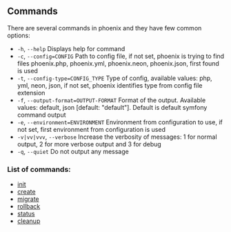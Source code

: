 ## Commands
There are several commands in phoenix and they have few common options:
- `-h`, `--help` Displays help for command
- `-c`, `--config=CONFIG` Path to config file, if not set, phoenix is trying to find files phoenix.php, phoenix.yml, phoenix.neon, phoenix.json, first found is used
- `-t`, `--config-type=CONFIG_TYPE` Type of config, available values: php, yml, neon, json, if not set, phoenix identifies type from config file extension
- `-f`, `--output-format=OUTPUT-FORMAT` Format of the output. Available values: default, json [default: "default"]. Default is default symfony command output
- `-e`, `--environment=ENVIRONMENT` Environment from configuration to use, if not set, first environment from configuration is used
- `-v|vv|vvv`, `--verbose` Increase the verbosity of messages: 1 for normal output, 2 for more verbose output and 3 for debug
- `-q`, `--quiet` Do not output any message

### List of commands:
- [init](init_command.md)
- [create](create_command.md)
- [migrate](migrate_command.md)
- [rollback](rollback_command.md)
- [status](status_command.md)
- [cleanup](cleanup_command.md)
